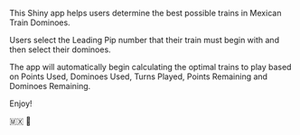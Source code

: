 This Shiny app helps users determine the best possible trains in Mexican Train Dominoes.

Users select the Leading Pip number that their train must begin with and then select their dominoes.

The app will automatically begin calculating the optimal trains to play based on Points Used, Dominoes Used, Turns Played, Points Remaining and Dominoes Remaining.

Enjoy!

🇲🇽 🚋
